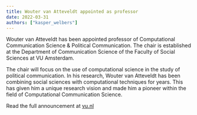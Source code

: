 ```yaml
---
title: Wouter van Atteveldt appointed as professor
date: 2022-03-31
authors: ["kasper_welbers"]
---
```


Wouter van Atteveldt has been appointed professor of Computational Communication Science & Political Communication. The chair is established at the Department of Communication Science of the Faculty of Social Sciences at VU Amsterdam.

<!--more-->

The chair will focus on the use of computational science in the study of political communication. In his research, Wouter van Atteveldt has been combining social sciences with computational techniques for years. This has given him a unique research vision and made him a pioneer within the field of Computational Communication Science.

Read the full announcement at [vu.nl](https://vu.nl/en/news/2022/wouter-van-atteveldt-appointed-as-professor)
